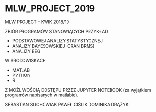 # MLW_PROJECT_2019
MLW PROJECT – KWIK 2018/19

ZBIÓR PROGRAMÓW STANOWIĄCYCH PRZYKŁAD 
- PODSTAWOWEJ ANALIZY STATYSTYCZNEJ 
- ANALIZY BAYESOWSKIEJ (CRAN BRMS)
- ANALIZY EEG 

W ŚRODOWISKACH 
- MATLAB
- PYTHON
- R 

Z MOŻLIWOŚCIĄ DOSTĘPU PRZEZ JUPYTER NOTEBOOK (za wyjątkiem programów napisanych w matlabie).

SEBASTIAN SUCHOWIAK
PAWEŁ CIŚLIK
DOMINIKA DRĄŻYK 
